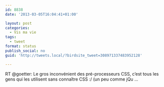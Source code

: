 ```yaml
---
id: 8838
date: '2013-03-05T16:04:41+01:00'

layout: post
categories:
  - Vis ma vie
tags:
  - tweet
format: status
publish_social: no
guid: 'http://tweets.local/?birdsite_tweet=308971337483952128'

---
```


RT @goetter: Le gros inconvénient des pré-processeurs CSS, c’est tous les gens qui les utilisent sans connaître CSS :/ (un peu comme jQu …
